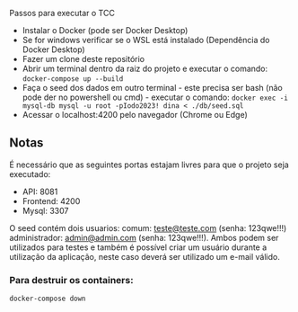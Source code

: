 Passos para executar o TCC

* Instalar o Docker (pode ser Docker Desktop)
* Se for windows verificar se o WSL está instalado (Dependência do Docker Desktop)
* Fazer um clone deste repositório
* Abrir um terminal dentro da raiz do projeto e executar o comando: 
`docker-compose up --build`
* Faça o seed dos dados em outro terminal - este precisa ser bash (não pode der no powershell ou cmd) - executar o comando:
`docker exec -i mysql-db mysql -u root -pIodo2023! dina < ./db/seed.sql`
* Acessar o localhost:4200 pelo navegador (Chrome ou Edge)

## Notas

É necessário que as seguintes portas estajam livres para que o projeto seja executado:

* API: 8081
* Frontend: 4200
* Mysql: 3307

O seed contém dois usuarios:
comum: teste@teste.com (senha: 123qwe!!!)
administrador: admin@admin.com (senha: 123qwe!!!).
Ambos podem ser utilizados para testes e também é possível criar um usuário durante a utilização da aplicação, neste caso deverá ser utilizado um e-mail válido.

### Para destruir os containers:

`docker-compose down`
